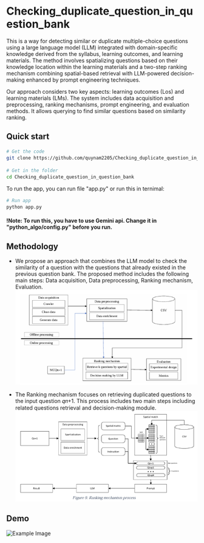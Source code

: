 
# Checking_duplicate_question_in_question_bank
This is a way for detecting similar or duplicate multiple-choice questions using a large language model (LLM) integrated with domain-specific knowledge derived from the syllabus, learning outcomes, and learning materials. The method involves spatializing questions based on their knowledge location within the learning materials and a two-step ranking mechanism combining spatial-based retrieval with LLM-powered decision-making enhanced by prompt engineering techniques. 

Our approach considers two key aspects: learning outcomes (Los) and learning materials (LMs). The system includes data acquisition and preprocessing, ranking mechanisms, prompt engineering, and evaluation methods. It allows querying to find similar questions based on similarity ranking.





## Quick start

```bash
# Get the code
git clone https://github.com/quynam2205/Checking_duplicate_question_in_question_bank.git

# Get in the folder
cd Checking_duplicate_question_in_question_bank
```

To run the app, you can run file "app.py" or run this in ternimal:
```bash
# Run app
python app.py
```

#### !Note: To run this, you have to use Gemini api. Change it in "python_algo/config.py" before you run.
## Methodology
- We propose an approach that combines the LLM model to check the similarity of a question with the questions that already existed in the previous question bank. The proposed method includes the following main steps: Data acquisition, Data preprocessing, Ranking mechanism, Evaluation.
![Basic_flow](images/Basic_flow.png)

- The Ranking mechanism focuses on retrieving duplicated questions to the input question 𝑞𝑛+1. This process includes two main steps including related questions retrieval and decision-making module.
![Ranking_mechanism_process](images/Ranking_process.png)



## Demo
![Example Image](images/example.png)


